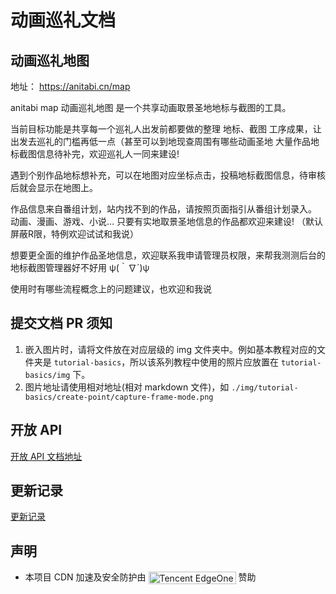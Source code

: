 # 动画巡礼文档

## 动画巡礼地图

地址： https://anitabi.cn/map

anitabi map 动画巡礼地图 是一个共享动画取景圣地地标与截图的工具。

当前目标功能是共享每一个巡礼人出发前都要做的整理 地标、截图 工序成果，让出发去巡礼的门槛再低一点（甚至可以到地现查周围有哪些动画圣地 大量作品地标截图信息待补完，欢迎巡礼人一同来建设!

遇到个别作品地标想补充，可以在地图对应坐标点击，投稿地标截图信息，待审核后就会显示在地图上。

作品信息来自番组计划，站内找不到的作品，请按照页面指引从番组计划录入。 动画、漫画、游戏、小说… 只要有实地取景圣地信息的作品都欢迎来建设! （默认屏蔽R限，特例欢迎试试和我说）

想要更全面的维护作品圣地信息，欢迎联系我申请管理员权限，来帮我测测后台的地标截图管理器好不好用 ψ(｀∇´)ψ

使用时有哪些流程概念上的问题建议，也欢迎和我说

## 提交文档 PR 须知
1. 嵌入图片时，请将文件放在对应层级的 img 文件夹中。例如基本教程对应的文件夹是 `tutorial-basics`，所以该系列教程中使用的照片应放置在 `tutorial-basics/img` 下。
2. 图片地址请使用相对地址(相对 markdown 文件)，如 `./img/tutorial-basics/create-point/capture-frame-mode.png`

## 开放 API
[开放 API 文档地址](api.md)


## 更新记录
[更新记录](CHANGELOG.md)

## 声明
 - 本项目 CDN 加速及安全防护由 [<img width="140" height="20" style="vertical-align: middle;" alt="Tencent EdgeOne" src="https://github.com/user-attachments/assets/c96a0e8e-bf25-47e7-ad78-36a67525aded" />](https://edgeone.ai/zh?from=github) 赞助
